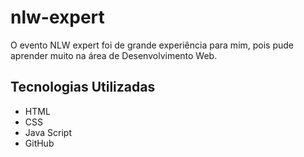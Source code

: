# nlw-expert
O evento NLW expert foi de grande experiência para mim, pois pude aprender muito na área de Desenvolvimento Web.

## Tecnologias Utilizadas

- HTML
- CSS
- Java Script
- GitHub
